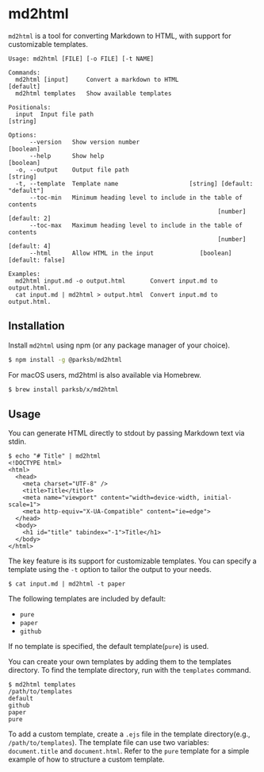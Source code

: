 # md2html

`md2html` is a tool for converting Markdown to HTML, with support for customizable templates.

```
Usage: md2html [FILE] [-o FILE] [-t NAME]

Commands:
  md2html [input]     Convert a markdown to HTML                       [default]
  md2html templates   Show available templates

Positionals:
  input  Input file path                                                [string]

Options:
      --version   Show version number                                  [boolean]
      --help      Show help                                            [boolean]
  -o, --output    Output file path                                      [string]
  -t, --template  Template name                    [string] [default: "default"]
      --toc-min   Minimum heading level to include in the table of contents
                                                           [number] [default: 2]
      --toc-max   Maximum heading level to include in the table of contents
                                                           [number] [default: 4]
      --html      Allow HTML in the input             [boolean] [default: false]

Examples:
  md2html input.md -o output.html       Convert input.md to output.html.
  cat input.md | md2html > output.html  Convert input.md to output.html.
```

## Installation

Install `md2html` using npm (or any package manager of your choice).

```sh
$ npm install -g @parksb/md2html
```

For macOS users, md2html is also available via Homebrew.

```sh
$ brew install parksb/x/md2html
```

## Usage

You can generate HTML directly to stdout by passing Markdown text via stdin.

```
$ echo "# Title" | md2html
<!DOCTYPE html>
<html>
  <head>
    <meta charset="UTF-8" />
    <title>Title</title>
    <meta name="viewport" content="width=device-width, initial-scale=1">
    <meta http-equiv="X-UA-Compatible" content="ie=edge">
  </head>
  <body>
    <h1 id="title" tabindex="-1">Title</h1>
  </body>
</html>
```

The key feature is its support for customizable templates. You can specify a template using the `-t` option to tailor the output to your needs.

```
$ cat input.md | md2html -t paper
```

The following templates are included by default:

- `pure`
- `paper`
- `github`

If no template is specified, the default template(`pure`) is used.

You can create your own templates by adding them to the templates directory. To find the template directory, run with the `templates` command.

```
$ md2html templates
/path/to/templates
default
github
paper
pure
```

To add a custom template, create a `.ejs` file in the template directory(e.g., `/path/to/templates`). The template file can use two variables: `document.title` and `document.html`. Refer to the `pure` template for a simple example of how to structure a custom template.
